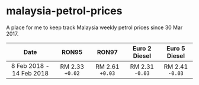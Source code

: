 # malaysia-petrol-prices

A place for me to keep track Malaysia weekly petrol prices since 30 Mar 2017.

|Date|RON95|RON97|Euro 2 Diesel|Euro 5 Diesel|
|:---:|:---:|:---:|:---:|:---:|
|8 Feb 2018 - 14 Feb 2018|RM 2.33 `+0.02`|RM 2.61 `+0.03`|RM 2.31 `-0.03`|RM 2.41 `-0.03`|
